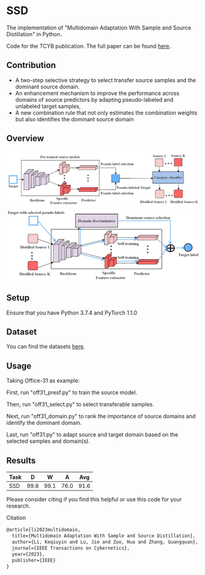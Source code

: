 # SSD
The implementation of "Multidomain Adaptation With Sample and Source Distillation" in Python. 

Code for the TCYB publication. The full paper can be found [here](https://doi.org/10.1109/TCYB.2023.3236008).

## Contribution

- A two-step selective strategy to select transfer source samples and the dominant source domain.
- An enhancement mechanism to improve the performance across domains of source predictors by adapting pseudo-labeled and unlabeled target samples,
- A new combination rule that not only estimates the combination weights but also identifies the dominant source domain

## Overview
![Framework-Source](https://github.com/AAII-DeSI/transfer-learning-el3518/blob/main/TCYB-2023-SSD/image/flowchart_s.jpg)
![Framework-Adaptation](https://github.com/AAII-DeSI/transfer-learning-el3518/blob/main/TCYB-2023-SSD/image/flowchart_t.jpg)

## Setup
Ensure that you have Python 3.7.4 and PyTorch 1.1.0

## Dataset
You can find the datasets [here](https://github.com/jindongwang/transferlearning/tree/master/data).

## Usage
Taking Office-31 as example:

First, run "off31_presf.py" to train the source model.

Then, run "off31_select.py" to select transferable samples.

Next, run "off31_domain.py" to rank the importance of source domains and identify the dominant domain.

Last, run "off31.py" to adapt source and target domain based on the selected samples and domain(s).

## Results

| Task  | D | W  | A | Avg  | 
| ---- | ---- | ---- | ---- | ---- |
| SSD  | 99.8  | 99.1  | 76.0  | 91.6 |


Please consider citing if you find this helpful or use this code for your research.

Citation
```
@article{li2023multidomain,
  title={Multidomain Adaptation With Sample and Source Distillation},
  author={Li, Keqiuyin and Lu, Jie and Zuo, Hua and Zhang, Guangquan},
  journal={IEEE Transactions on Cybernetics},
  year={2023},
  publisher={IEEE}
}
